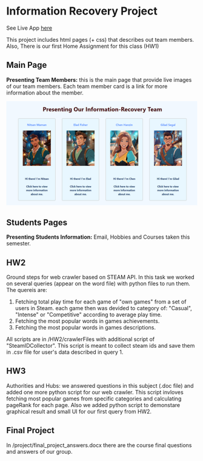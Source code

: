 # Information Recovery Project

See Live App [here](https://gilseg10.github.io/Information-recovery-class/main.html)

This project includes html pages (+ css) that describes out team members. Also, There is our first Home Assignment for this class (HW1)

## Main Page
**Presenting Team Members:** this is the main page that provide live images of our team members. Each team member card is a link for more information about the member.

<img src="images/mainPage.png" alt="App Starts" width="700">

## Students Pages
**Presenting Students Information:** Email, Hobbies and Courses taken this semester.

## HW2
Ground steps for web crawler based on STEAM API. In this task we worked on several queries (appear on the word file) with python files to run them. The quereis are: 

1. Fetching total play time for each game of "own games" from a set of users in Steam. each game then was devided to category of: "Casual", "Intense" or "Competitive" according to average play time.
2. Fetching the most popular words in games achievements.
3. Fetching the most popular words in games descriptions.

All scripts are in /HW2/crawlerFiles with additional script of "SteamIDCollector". This script is meant to collect steam ids and save them in .csv file for user's data described in query 1. 

## HW3
Authorities and Hubs: we answered questions in this subject (.doc file) and added one more python script for our web crawler. This script invloves fetching most popular games from specific categories and calculating pageRank for each page. Also we added python script to demonstare graphical result and small UI for our first query from HW2.  

## Final Project
In /project/final_project_answers.docx there are the course final questions and answers of our group.
